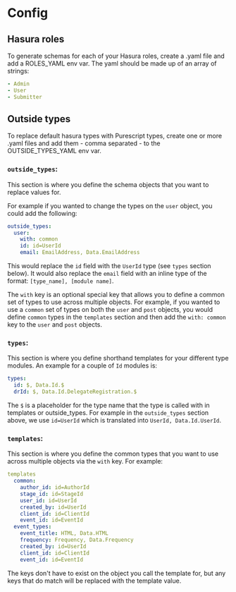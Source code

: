 # Config

## Hasura roles

To generate schemas for each of your Hasura roles, create a .yaml file and add a ROLES_YAML env var.
The yaml should be made up of an array of strings:

```yaml
- Admin
- User
- Submitter
```

## Outside types

To replace default hasura types with Purescript types, create one or more .yaml files and add them - comma separated - to the OUTSIDE_TYPES_YAML env var.

### `outside_types`:

This section is where you define the schema objects that you want to replace values for.

For example if you wanted to change the types on the `user` object, you could add the following:

```yaml
outside_types:
  user:
    with: common
    id: id=UserId
    email: EmailAddress, Data.EmailAddress
```

This would replace the `id` field with the `UserId` type (see `types` section below). It would also replace the `email` field with an inline type of the format: `[type_name], [module name]`.

The `with` key is an optional special key that allows you to define a common set of types to use across multiple objects. For example, if you wanted to use a `common` set of types on both the `user` and `post` objects, you would define `common` types in the `templates` section and then add the `with: common` key to the `user` and `post` objects.

### `types`:

This section is where you define shorthand templates for your different type modules. An example for a couple of `Id` modules is:

```yaml
types:
  id: $, Data.Id.$
  drId: $, Data.Id.DelegateRegistration.$
```

The `$` is a placeholder for the type name that the type is called with in templates or outside_types. For example in the `outside_types` section above, we use `id=UserId` which is translated into `UserId, Data.Id.UserId`.

### `templates`:

This section is where you define the common types that you want to use across multiple objects via the `with` key. For example:

```yaml
templates
  common:
    author_id: id=AuthorId
    stage_id: id=StageId
    user_id: id=UserId
    created_by: id=UserId
    client_id: id=ClientId
    event_id: id=EventId
  event_types:
    event_title: HTML, Data.HTML
    frequency: Frequency, Data.Frequency
    created_by: id=UserId
    client_id: id=ClientId
    event_id: id=EventId
```

The keys don't have to exist on the object you call the template for, but any keys that do match will be replaced with the template value.
